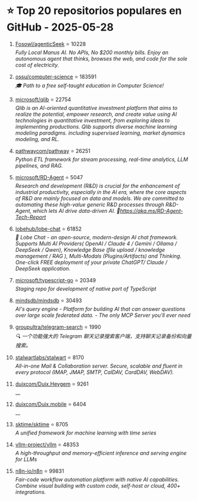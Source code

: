 # ⭐ Top 20 repositorios populares en GitHub - 2025-05-28

1. [Fosowl/agenticSeek](https://github.com/Fosowl/agenticSeek) ⭐ 10228  
   _Fully Local Manus AI. No APIs, No $200 monthly bills. Enjoy an autonomous agent that thinks, browses the web, and code for the sole cost of electricity._

2. [ossu/computer-science](https://github.com/ossu/computer-science) ⭐ 183591  
   _🎓 Path to a free self-taught education in Computer Science!_

3. [microsoft/qlib](https://github.com/microsoft/qlib) ⭐ 22754  
   _Qlib is an AI-oriented quantitative investment platform that aims to realize the potential, empower research, and create value using AI technologies in quantitative investment, from exploring ideas to implementing productions. Qlib supports diverse machine learning modeling paradigms. including supervised learning, market dynamics modeling, and RL._

4. [pathwaycom/pathway](https://github.com/pathwaycom/pathway) ⭐ 26251  
   _Python ETL framework for stream processing, real-time analytics, LLM pipelines, and RAG._

5. [microsoft/RD-Agent](https://github.com/microsoft/RD-Agent) ⭐ 5047  
   _Research and development (R&D) is crucial for the enhancement of industrial productivity, especially in the AI era, where the core aspects of R&D are mainly focused on data and models. We are committed to automating these high-value generic R&D processes through R&D-Agent, which lets AI drive data-driven AI. 🔗https://aka.ms/RD-Agent-Tech-Report_

6. [lobehub/lobe-chat](https://github.com/lobehub/lobe-chat) ⭐ 61852  
   _🤯 Lobe Chat - an open-source, modern-design AI chat framework. Supports Multi AI Providers( OpenAI / Claude 4 / Gemini / Ollama / DeepSeek / Qwen), Knowledge Base (file upload / knowledge management / RAG ), Multi-Modals (Plugins/Artifacts) and Thinking. One-click FREE deployment of your private ChatGPT/ Claude / DeepSeek application._

7. [microsoft/typescript-go](https://github.com/microsoft/typescript-go) ⭐ 20349  
   _Staging repo for development of native port of TypeScript_

8. [mindsdb/mindsdb](https://github.com/mindsdb/mindsdb) ⭐ 30493  
   _AI's query engine - Platform for building AI that can answer questions over large scale federated data. - The only MCP Server you'll ever need_

9. [groupultra/telegram-search](https://github.com/groupultra/telegram-search) ⭐ 1990  
   _🔍 一个功能强大的 Telegram 聊天记录搜索客户端，支持聊天记录备份和向量搜索。_

10. [stalwartlabs/stalwart](https://github.com/stalwartlabs/stalwart) ⭐ 8170  
   _All-in-one Mail & Collaboration server. Secure, scalable and fluent in every protocol (IMAP, JMAP, SMTP, CalDAV, CardDAV, WebDAV)._

11. [duixcom/Duix.Heygem](https://github.com/duixcom/Duix.Heygem) ⭐ 9261  
   __

12. [duixcom/Duix.mobile](https://github.com/duixcom/Duix.mobile) ⭐ 6404  
   __

13. [sktime/sktime](https://github.com/sktime/sktime) ⭐ 8705  
   _A unified framework for machine learning with time series_

14. [vllm-project/vllm](https://github.com/vllm-project/vllm) ⭐ 48353  
   _A high-throughput and memory-efficient inference and serving engine for LLMs_

15. [n8n-io/n8n](https://github.com/n8n-io/n8n) ⭐ 99831  
   _Fair-code workflow automation platform with native AI capabilities. Combine visual building with custom code, self-host or cloud, 400+ integrations._


<!-- Última actualización: 2025-05-28T08:05:51.892458 UTC -->